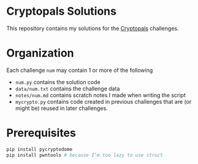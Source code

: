 # Cryptopals Solutions
This repository contains my solutions for the [Cryptopals](https://cryptopals.com/) challenges.

# Organization
Each challenge `num` may contain 1 or more of the following
- `num.py` contains the solution code
- `data/num.txt` contains the challenge data
- `notes/num.md` contains scratch notes I made when writing the script
- `mycrypto.py` contains code created in previous challenges that are (or might be) reused in later challenges.

# Prerequisites
```sh
pip install pycryptodome 
pip install pwntools # because I'm too lazy to use struct
```
